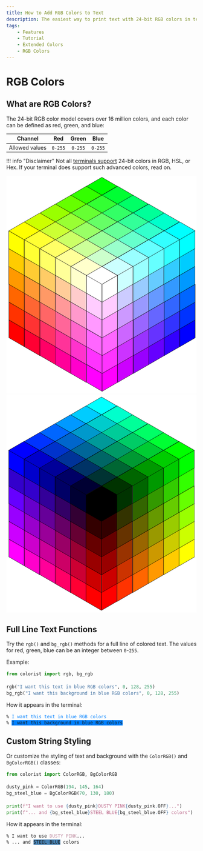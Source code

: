 ```yaml
---
title: How to Add RGB Colors to Text
description: The easiest way to print text with 24-bit RGB colors in terminal output using Colorist for Python. Includes code examples.
tags:
    - Features
    - Tutorial
    - Extended Colors
    - RGB Colors
---
```


# RGB Colors
## What are RGB Colors?
The 24-bit RGB color model covers over 16 million colors, and each color can be defined as red, green, and blue:

| Channel        | Red     | Green   | Blue    |
| -------------- | :-----: | :-----: | :-----: |
| Allowed values | `0-255` | `0-255` | `0-255` |

!!! info "Disclaimer"
    Not all [terminals support](../compatibility/terminal-support.md) 24-bit colors in RGB, HSL, or Hex. If your terminal does support such advanced colors, read on.

<div class="color-cubes">
    <img src="../../../assets/images/cube/cube_bright.svg" alt="Color cube bright">
    <img src="../../../assets/images/cube/cube_dark.svg" alt="Color cube dark">
</div>

## Full Line Text Functions
Try the `rgb()` and `bg_rgb()` methods for a full line of colored text. The values for red, green, blue can be an integer between `0`-`255`.

Example:

```python linenums="1" hl_lines="3-4"
from colorist import rgb, bg_rgb

rgb("I want this text in blue RGB colors", 0, 128, 255)
bg_rgb("I want this background in blue RGB colors", 0, 128, 255)
```

How it appears in the terminal:

<pre><code>% <span style="color: rgb(0, 128, 255)">I want this text in blue RGB colors</span>
% <span class="text-contrast" style="background-color: rgb(0, 128, 255)">I want this background in blue RGB colors</span></code></pre>

## Custom String Styling
Or customize the styling of text and background with the `ColorRGB()` and `BgColorRGB()` classes:

```python linenums="1" hl_lines="6-7"
from colorist import ColorRGB, BgColorRGB

dusty_pink = ColorRGB(194, 145, 164)
bg_steel_blue = BgColorRGB(70, 130, 180)

print(f"I want to use {dusty_pink}DUSTY PINK{dusty_pink.OFF}...")
print(f"... and {bg_steel_blue}STEEL BLUE{bg_steel_blue.OFF} colors")
```

How it appears in the terminal:

<pre><code>% I want to use <span style="color: rgb(194, 145, 164)">DUSTY PINK</span>...
% ... and <span class="text-contrast" style="background-color: rgb(70, 130, 180)">STEEL BLUE</span> colors</code></pre>
